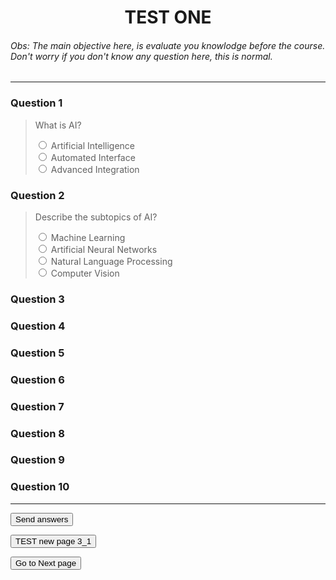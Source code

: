 # <center>TEST ONE</center>

###### Obs: The main objective here, is evaluate you knowlodge before the course. Don't worry if you don't know any question here, this is normal.

---

### **Question 1**

> <label for="AQ1">What is AI?</label><br>
> <div class="radio-group">
> <input type="radio" id="ai_ai1" name="AQ1" value="Artificial Intelligence" required>
> <label for="ai_ai1">Artificial Intelligence</label>
> </div>
> <div class="radio-group">
> <input type="radio" id="ai_ai2" name="AQ1" value="Automated Interface" required>
> <label for="ai_ai2">Automated Interface</label>
> </div>
> <div class="radio-group">
> <input type="radio" id="ai_ai3" name="AQ1" value="Advanced Integration" required>
> <label for="ai_ai3">Advanced Integration</label>
> </div>

### **Question 2**

> <label for="AQ2">Describe the subtopics of AI?</label><br>
> <div class="radio-group">
> <input type="radio" id="ml_ml" name="AQ2" value="Machine Learning" required>
> <label for="ml_ml">Machine Learning</label>
> </div>
> <div class="radio-group">
> <input type="radio" id="ann_ann" name="AQ2" value="Artificial Neural Networks" required>
> <label for="ann_ann">Artificial Neural Networks</label>
> </div>
> <div class="radio-group">
> <input type="radio" id="nlp_nlp" name="AQ2" value="Natural Language Processing" required>
> <label for="nlp_nlp">Natural Language Processing</label>
> </div>
> <div class="radio-group">
> <input type="radio" id="cv_cv" name="AQ2" value="Computer Vision" required>
> <label for="cv_cv">Computer Vision</label>
> </div>

### **Question 3**

### **Question 4**

### **Question 5**

### **Question 6**

### **Question 7**

### Question 8

### Question 9

### Question 10

---

<form>
<button type="submit">Send answers</button>
</form>

<form action="{{ url_for('TEST_page_3_1') }}" method="get">
    <button type="submit">TEST new page 3_1</button>
</form>

<form action="{{ url_for('page_3') }}" method="get">
    <button type="submit">Go to Next page</button>
</form>
